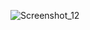 
![Screenshot_12](https://github.com/7alexandree7/Buscador-de-CEP/assets/103005378/f9c6d919-3227-466a-afb9-0614c54edd9d)

